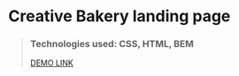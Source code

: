 # Creative Bakery landing page

> ### Technologies used: CSS, HTML, BEM
>
> [DEMO LINK](https://oleksandr-kotliarov.github.io/layout_creativeBakery/)
